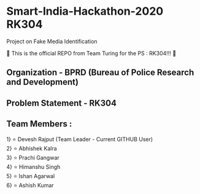 # Smart-India-Hackathon-2020 RK304  
Project on Fake Media Identification

  :rocket: This is the official REPO from Team Turing for the PS : RK304!!! :rocket: <br/>
 ## Organization - BPRD (Bureau of Police Research and Development)  
 ## Problem Statement - RK304  
 ## Team Members :  
 
  1} :star: Devesh Rajput (Team Leader - Current GITHUB User) <br/>
  2} :star: Abhishek Kalra <br/>
  3} :star: Prachi Gangwar <br/>
  4} :star: Himanshu Singh <br/>
  5} :star: Ishan Agarwal <br/>
  6} :star: Ashish Kumar <br/>
